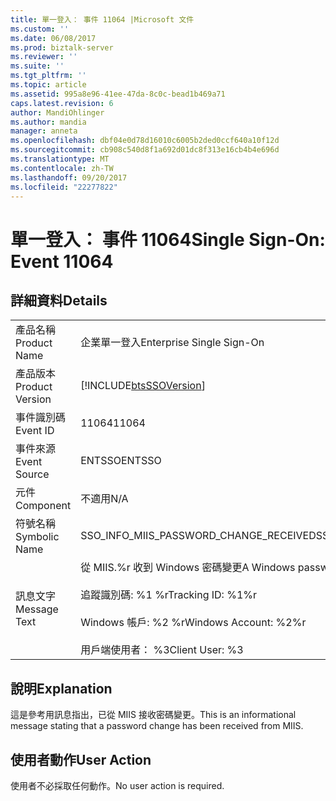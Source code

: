 ```yaml
---
title: 單一登入： 事件 11064 |Microsoft 文件
ms.custom: ''
ms.date: 06/08/2017
ms.prod: biztalk-server
ms.reviewer: ''
ms.suite: ''
ms.tgt_pltfrm: ''
ms.topic: article
ms.assetid: 995a8e96-41ee-47da-8c0c-bead1b469a71
caps.latest.revision: 6
author: MandiOhlinger
ms.author: mandia
manager: anneta
ms.openlocfilehash: dbf04e0d78d16010c6005b2ded0ccf640a10f12d
ms.sourcegitcommit: cb908c540d8f1a692d01dc8f313e16cb4b4e696d
ms.translationtype: MT
ms.contentlocale: zh-TW
ms.lasthandoff: 09/20/2017
ms.locfileid: "22277822"
---
```

# <a name="single-sign-on-event-11064"></a><span data-ttu-id="bbeac-102">單一登入： 事件 11064</span><span class="sxs-lookup"><span data-stu-id="bbeac-102">Single Sign-On: Event 11064</span></span>
## <a name="details"></a><span data-ttu-id="bbeac-103">詳細資料</span><span class="sxs-lookup"><span data-stu-id="bbeac-103">Details</span></span>  
  
|||  
|-|-|  
|<span data-ttu-id="bbeac-104">產品名稱</span><span class="sxs-lookup"><span data-stu-id="bbeac-104">Product Name</span></span>|<span data-ttu-id="bbeac-105">企業單一登入</span><span class="sxs-lookup"><span data-stu-id="bbeac-105">Enterprise Single Sign-On</span></span>|  
|<span data-ttu-id="bbeac-106">產品版本</span><span class="sxs-lookup"><span data-stu-id="bbeac-106">Product Version</span></span>|[!INCLUDE[btsSSOVersion](../includes/btsssoversion-md.md)]|  
|<span data-ttu-id="bbeac-107">事件識別碼</span><span class="sxs-lookup"><span data-stu-id="bbeac-107">Event ID</span></span>|<span data-ttu-id="bbeac-108">11064</span><span class="sxs-lookup"><span data-stu-id="bbeac-108">11064</span></span>|  
|<span data-ttu-id="bbeac-109">事件來源</span><span class="sxs-lookup"><span data-stu-id="bbeac-109">Event Source</span></span>|<span data-ttu-id="bbeac-110">ENTSSO</span><span class="sxs-lookup"><span data-stu-id="bbeac-110">ENTSSO</span></span>|  
|<span data-ttu-id="bbeac-111">元件</span><span class="sxs-lookup"><span data-stu-id="bbeac-111">Component</span></span>|<span data-ttu-id="bbeac-112">不適用</span><span class="sxs-lookup"><span data-stu-id="bbeac-112">N/A</span></span>|  
|<span data-ttu-id="bbeac-113">符號名稱</span><span class="sxs-lookup"><span data-stu-id="bbeac-113">Symbolic Name</span></span>|<span data-ttu-id="bbeac-114">SSO_INFO_MIIS_PASSWORD_CHANGE_RECEIVED</span><span class="sxs-lookup"><span data-stu-id="bbeac-114">SSO_INFO_MIIS_PASSWORD_CHANGE_RECEIVED</span></span>|  
|<span data-ttu-id="bbeac-115">訊息文字</span><span class="sxs-lookup"><span data-stu-id="bbeac-115">Message Text</span></span>|<span data-ttu-id="bbeac-116">從 MIIS.%r 收到 Windows 密碼變更</span><span class="sxs-lookup"><span data-stu-id="bbeac-116">A Windows password change was received from MIIS.%r</span></span><br /><br /> <span data-ttu-id="bbeac-117">追蹤識別碼: %1 %r</span><span class="sxs-lookup"><span data-stu-id="bbeac-117">Tracking ID: %1%r</span></span><br /><br /> <span data-ttu-id="bbeac-118">Windows 帳戶: %2 %r</span><span class="sxs-lookup"><span data-stu-id="bbeac-118">Windows Account: %2%r</span></span><br /><br /> <span data-ttu-id="bbeac-119">用戶端使用者： %3</span><span class="sxs-lookup"><span data-stu-id="bbeac-119">Client User: %3</span></span>|  
  
## <a name="explanation"></a><span data-ttu-id="bbeac-120">說明</span><span class="sxs-lookup"><span data-stu-id="bbeac-120">Explanation</span></span>  
 <span data-ttu-id="bbeac-121">這是參考用訊息指出，已從 MIIS 接收密碼變更。</span><span class="sxs-lookup"><span data-stu-id="bbeac-121">This is an informational message stating that a password change has been received from MIIS.</span></span>  
  
## <a name="user-action"></a><span data-ttu-id="bbeac-122">使用者動作</span><span class="sxs-lookup"><span data-stu-id="bbeac-122">User Action</span></span>  
 <span data-ttu-id="bbeac-123">使用者不必採取任何動作。</span><span class="sxs-lookup"><span data-stu-id="bbeac-123">No user action is required.</span></span>